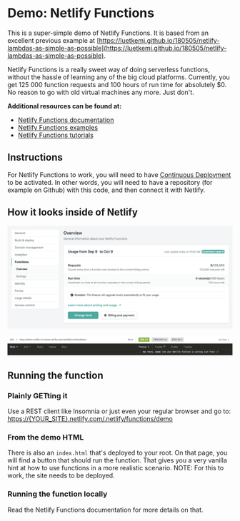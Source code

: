 # Demo: Netlify Functions

This is a super-simple demo of Netlify Functions. It is based from an excellent previous example at [https://luetkemj.github.io/180505/netlify-lambdas-as-simple-as-possible](https://luetkemj.github.io/180505/netlify-lambdas-as-simple-as-possible).

Netlify Functions is a really sweet way of doing serverless functions, without the hassle of learning any of the big cloud platforms. Currently, you get 125 000 function requests and 100 hours of run time for absolutely \$0. No reason to go with old virtual machines any more. Just don't.

**Additional resources can be found at:**

- [Netlify Functions documentation](https://www.netlify.com/docs/functions/)
- [Netlify Functions examples](https://functions.netlify.com/examples/)
- [Netlify Functions tutorials](https://functions.netlify.com/tutorials/)

## Instructions

For Netlify Functions to work, you will need to have [Continuous Deployment](https://www.netlify.com/docs/continuous-deployment/) to be activated. In other words, you will need to have a repository (for example on Github) with this code, and then connect it with Netlify.

## How it looks inside of Netlify

![Functions overview in Netlify](functions-overview.png)

![Successfully reached function in Insomnia](successfully-reached.png)

## Running the function

### Plainly GETting it

Use a REST client like Insomnia or just even your regular browser and go to: [https://{YOUR_SITE}.netlify.com/.netlify/functions/demo](https://{YOUR_SITE}.netlify.com/.netlify/functions/demo)

### From the demo HTML

There is also an `index.html` that's deployed to your root. On that page, you will find a button that should run the function. That gives you a very vanilla hint at how to use functions in a more realistic scenario. NOTE: For this to work, the site needs to be deployed.

### Running the function locally

Read the Netlify Functions documentation for more details on that.
